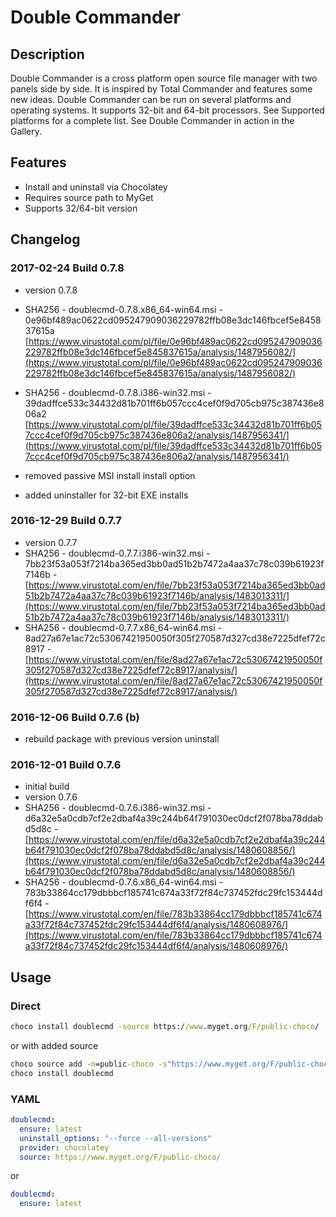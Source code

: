 # Double Commander

## Description

Double Commander is a cross platform open source file manager with two panels side by side. It is inspired by Total Commander and features some new ideas.
Double Commander can be run on several platforms and operating systems. It supports 32-bit and 64-bit processors. See Supported platforms for a complete list.
See Double Commander in action in the Gallery.

## Features

* Install and uninstall via Chocolatey
* Requires source path to MyGet
* Supports 32/64-bit version

## Changelog

### 2017-02-24 Build 0.7.8

* version 0.7.8

* SHA256 - doublecmd-0.7.8.x86_64-win64.msi - 0e96bf489ac0622cd095247909036229782ffb08e3dc146fbcef5e845837615a [https://www.virustotal.com/pl/file/0e96bf489ac0622cd095247909036229782ffb08e3dc146fbcef5e845837615a/analysis/1487956082/](https://www.virustotal.com/pl/file/0e96bf489ac0622cd095247909036229782ffb08e3dc146fbcef5e845837615a/analysis/1487956082/)
* SHA256 - doublecmd-0.7.8.i386-win32.msi - 39dadffce533c34432d81b701ff6b057ccc4cef0f9d705cb975c387436e806a2 [https://www.virustotal.com/pl/file/39dadffce533c34432d81b701ff6b057ccc4cef0f9d705cb975c387436e806a2/analysis/1487956341/](https://www.virustotal.com/pl/file/39dadffce533c34432d81b701ff6b057ccc4cef0f9d705cb975c387436e806a2/analysis/1487956341/)
* removed passive MSI install install option
* added uninstaller for 32-bit EXE installs

### 2016-12-29 Build 0.7.7

* version 0.7.7
* SHA256 - doublecmd-0.7.7.i386-win32.msi - 7bb23f53a053f7214ba365ed3bb0ad51b2b7472a4aa37c78c039b61923f7146b - [https://www.virustotal.com/en/file/7bb23f53a053f7214ba365ed3bb0ad51b2b7472a4aa37c78c039b61923f7146b/analysis/1483013311/](https://www.virustotal.com/en/file/7bb23f53a053f7214ba365ed3bb0ad51b2b7472a4aa37c78c039b61923f7146b/analysis/1483013311/)
* SHA256 - doublecmd-0.7.7.x86_64-win64.msi - 8ad27a67e1ac72c53067421950050f305f270587d327cd38e7225dfef72c8917 - [https://www.virustotal.com/en/file/8ad27a67e1ac72c53067421950050f305f270587d327cd38e7225dfef72c8917/analysis/](https://www.virustotal.com/en/file/8ad27a67e1ac72c53067421950050f305f270587d327cd38e7225dfef72c8917/analysis/)

### 2016-12-06 Build 0.7.6 (b)

* rebuild package with previous version uninstall

### 2016-12-01 Build 0.7.6

* initial build
* version 0.7.6
* SHA256 - doublecmd-0.7.6.i386-win32.msi   - d6a32e5a0cdb7cf2e2dbaf4a39c244b64f791030ec0dcf2f078ba78ddabd5d8c - [https://www.virustotal.com/en/file/d6a32e5a0cdb7cf2e2dbaf4a39c244b64f791030ec0dcf2f078ba78ddabd5d8c/analysis/1480608856/](https://www.virustotal.com/en/file/d6a32e5a0cdb7cf2e2dbaf4a39c244b64f791030ec0dcf2f078ba78ddabd5d8c/analysis/1480608856/)
* SHA256 - doublecmd-0.7.6.x86_64-win64.msi - 783b33864cc179dbbbcf185741c674a33f72f84c737452fdc29fc153444df6f4 - [https://www.virustotal.com/en/file/783b33864cc179dbbbcf185741c674a33f72f84c737452fdc29fc153444df6f4/analysis/1480608976/](https://www.virustotal.com/en/file/783b33864cc179dbbbcf185741c674a33f72f84c737452fdc29fc153444df6f4/analysis/1480608976/)

## Usage

### Direct

```cmd
choco install doublecmd -source https://www.myget.org/F/public-choco/
```

or with added source

```cmd
choco source add -n=public-choco -s"https://www.myget.org/F/public-choco" --priority=10
choco install doublecmd
```

### YAML

```yaml
doublecmd:
  ensure: latest
  uninstall_options: "--force --all-versions"
  provider: chocolatey
  source: https://www.myget.org/F/public-choco/
```

or

```yaml
doublecmd:
  ensure: latest
```

